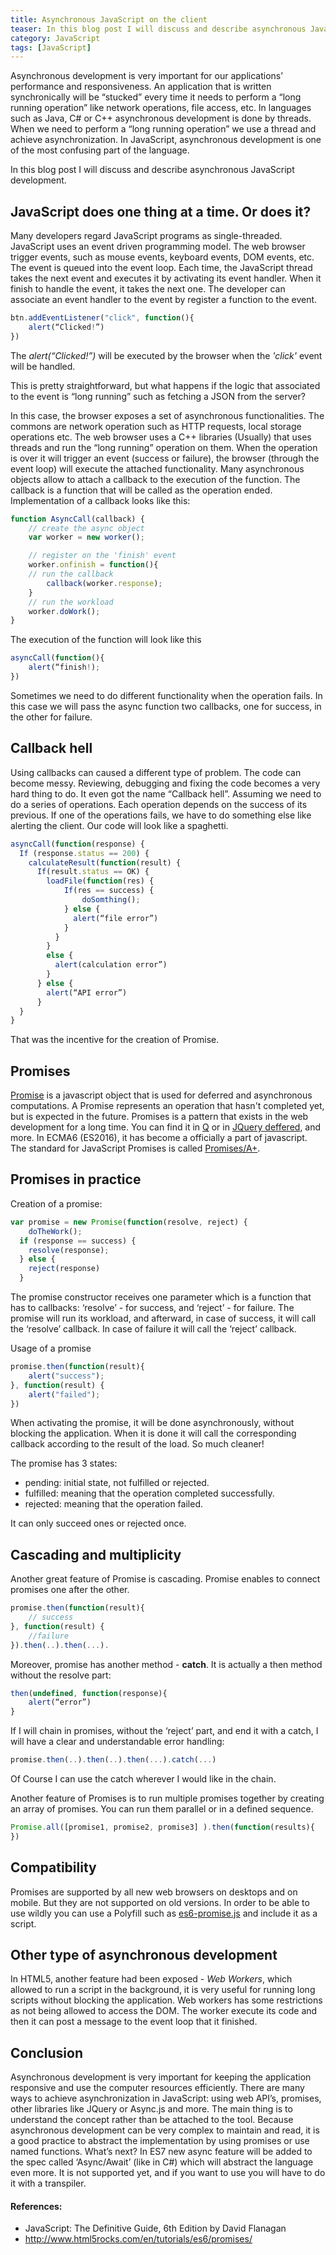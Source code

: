 ```yaml
---
title: Asynchronous JavaScript on the client
teaser: In this blog post I will discuss and describe asynchronous JavaScript  development.
category: JavaScript
tags: [JavaScript]
---
```


Asynchronous development is very important for our applications’ performance and responsiveness. An application that is written synchronically will be “stucked” every time it needs to perform a “long running operation” like network operations, file access, etc.
In languages such as Java, C# or C++ asynchronous development  is done by threads. When we need to perform a “long running operation” we use a thread and achieve asynchronization.  In JavaScript, asynchronous development is one of the most confusing part of the language.

In this blog post I will discuss and describe asynchronous JavaScript  development.

## JavaScript does one thing at a time. Or does it?

Many developers regard JavaScript programs as single-threaded. JavaScript uses an event driven programming model. The web browser trigger events, such as mouse events, keyboard events,  DOM events, etc. The event is queued into the event loop. Each time, the JavaScript thread takes the next event and executes it by activating its event handler. When it finish to handle the event, it takes the next one. The developer can associate an event handler to the event by register a function to the event.

```javascript
btn.addEventListener("click", function(){
	alert(“Clicked!”)
})
```
The _alert(“Clicked!”)_ will be executed by the browser when the _'click'_ event will be handled.

This is pretty straightforward, but what happens if the logic that associated to the event is “long running” such as fetching a JSON from the server?



In this case, the browser exposes a set of asynchronous functionalities. The commons are network operation such as HTTP requests, local storage operations etc. The web browser uses a C++ libraries (Usually) that uses threads and run the “long running” operation on them. When the operation is over it will trigger an event (success or failure), the browser (through the event loop) will execute the attached functionality.
Many asynchronous objects allow to attach a callback to the execution of the function. The callback is a function that will be called as the operation ended.
Implementation of a callback looks like this:
```javascript
function AsyncCall(callback) {
	// create the async object
	var worker = new worker();

	// register on the 'finish' event
	worker.onfinish = function(){
    // run the callback
		callback(worker.response);
	}
	// run the workload
	worker.doWork();
}
```

The execution of the function will look like this

```javascript
asyncCall(function(){
	alert(“finish!);
})
```

Sometimes we need to do different functionality when the operation fails. In this case we will pass the async function two callbacks, one for success, in the other for failure.

## Callback hell

Using callbacks can caused a different type of problem. The code can become messy. Reviewing, debugging and fixing the code becomes a very hard thing to do. It even got the name “Callback hell”.
Assuming we need to do a series of operations. Each operation depends on the success of its previous. If one of the operations fails, we have to do something else like alerting the client.
Our code will look like a spaghetti.
```javascript
asyncCall(function(response) {
  If (response.status == 200) {
    calculateResult(function(result) {
      If(result.status == OK) {
        loadFile(function(res) {
            If(res == success) {
                doSomthing();
            } else {
              alert(“file error”)
            }
          }
        }
        else {
          alert(calculation error”)
        }
      } else {
        alert(“API error”)
      }
  }
}
```
That was the incentive for the creation of Promise.

## Promises
[Promise](https://developer.mozilla.org/he/docs/Web/JavaScript/Reference/Global_Objects/Promise) is a javascript object that is used for deferred and asynchronous computations. A Promise represents an operation that hasn't completed yet, but is expected in the future.
Promises is a pattern that exists in the web development for a long time. You can find it in [Q](https://github.com/kriskowal/q) or in [JQuery deffered](https://api.jquery.com/category/deferred-object), and more.
In ECMA6 (ES2016), it has become a officially a part of javascript. The standard for JavaScript Promises is called [Promises/A+](https://promisesaplus.com).

## Promises in practice
Creation of a promise:
```javascript
var promise = new Promise(function(resolve, reject) {
    doTheWork();
  if (response == success) {
    resolve(response);
  } else {
    reject(response)
  }
```

The promise constructor receives one parameter which is a function that has to callbacks: ‘resolve’ - for success, and ‘reject’ -  for failure. The promise will run its workload, and afterward, in case of success, it will call the ‘resolve’ callback. In case of failure it will call the ‘reject’ callback.

Usage of a promise
```javascript
promise.then(function(result){
	alert("success");
}, function(result) {
	alert("failed");
})
```

When activating the promise, it will be done asynchronously, without blocking the application. When it is done it will call the corresponding callback according to the result of the load.
So much cleaner!

The promise has 3 states:
- pending: initial state, not fulfilled or rejected.
- fulfilled: meaning that the operation completed successfully.
- rejected: meaning that the operation failed.

It can only succeed ones or rejected once.

## Cascading and multiplicity

Another great feature of Promise is cascading. Promise enables to connect  promises one after the other.

```javascript
promise.then(function(result){
	// success
}, function(result) {
	//failure
}).then(..).then(...).
```
Moreover, promise has another method - __catch__. It is actually a then method without the resolve part:

```javascript
then(undefined, function(response){
	alert(“error”)
}
```
If I will chain in promises, without the ‘reject’ part, and end it with a catch, I will have a clear and understandable error handling:

```javascript
promise.then(..).then(..).then(...).catch(...)
```

Of Course I can use the catch wherever I would like in the chain.

Another feature of Promises is to run multiple promises together by creating an array of promises. You can run them parallel or in a defined sequence.

```javascript
Promise.all([promise1, promise2, promise3] ).then(function(results){
})
```

## Compatibility
Promises are supported by all new web browsers on desktops and on mobile. But they are not supported on old versions. In order to be able to use wildly you can use a  Polyfill such as [es6-promise.js](https://github.com/jakearchibald/es6-promise) and include it as a script.

## Other type of asynchronous development

In HTML5, another feature had been exposed - _Web Workers_, which allowed to run a script in the background, it is very useful for running long scripts without blocking the application. Web workers has some restrictions as not being allowed to access the DOM. The worker execute its code and then it can post a message to the event loop that it finished.


## Conclusion
Asynchronous development is very important for keeping the application responsive and use the computer resources efficiently. There are many ways to achieve asynchronization in JavaScript: using web API’s, promises, other libraries like JQuery or Async.js and more. The main thing is to understand the concept rather than be attached to the tool. Because asynchronous development can be very complex to maintain and read, it is a good practice to abstract the implementation by using promises or use named functions.
What’s next? In ES7 new async feature will be added to the spec called ‘Async/Await’ (like in C#) which will abstract the language even more. It is not supported yet, and if you want to use you will have to do it with a transpiler.

#### References:
- JavaScript: The Definitive Guide, 6th Edition by David Flanagan
- http://www.html5rocks.com/en/tutorials/es6/promises/
